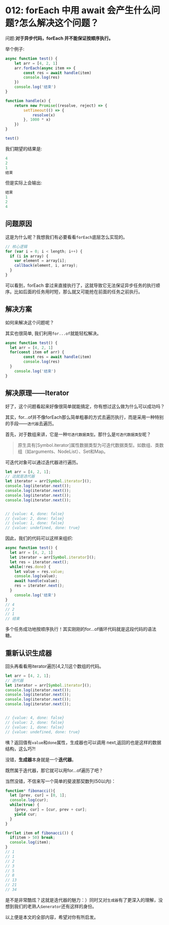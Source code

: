 # 012: forEach 中用 await 会产生什么问题?怎么解决这个问题？

问题:**对于异步代码，forEach 并不能保证按顺序执行。**

举个例子:
```js
async function test() {
	let arr = [4, 2, 1]
	arr.forEach(async item => {
		const res = await handle(item)
		console.log(res)
	})
	console.log('结束')
}

function handle(x) {
	return new Promise((resolve, reject) => {
		setTimeout(() => {
			resolve(x)
		}, 1000 * x)
	})
}

test()
```
我们期望的结果是:
```js
4 
2 
1
结束
```
但是实际上会输出:
```js
结束
1
2
4
```
## 问题原因

这是为什么呢？我想我们有必要看看`forEach`底层怎么实现的。
```js
// 核心逻辑
for (var i = 0; i < length; i++) {
  if (i in array) {
    var element = array[i];
    callback(element, i, array);
  }
}
```
可以看到，forEach 拿过来直接执行了，这就导致它无法保证异步任务的执行顺序。比如后面的任务用时短，那么就又可能抢在前面的任务之前执行。

## 解决方案

如何来解决这个问题呢？

其实也很简单, 我们利用`for...of`就能轻松解决。

```js
async function test() {
  let arr = [4, 2, 1]
  for(const item of arr) {
		const res = await handle(item)
		console.log(res)
  }
	console.log('结束')
}
```

## 解决原理——Iterator
好了，这个问题看起来好像很简单就能搞定，你有想过这么做为什么可以成功吗？

其实，for...of并不像forEach那么简单粗暴的方式去遍历执行，而是采用一种特别的手段——`迭代器`去遍历。

首先，对于数组来讲，它是一种`可迭代数据类型`。那什么是`可迭代数据类型`呢？

> 原生具有[Symbol.iterator]属性数据类型为可迭代数据类型。如数组、类数组（如arguments、NodeList）、Set和Map。

可迭代对象可以通过迭代器进行遍历。
```js
let arr = [4, 2, 1];
// 这就是迭代器
let iterator = arr[Symbol.iterator]();
console.log(iterator.next());
console.log(iterator.next());
console.log(iterator.next());
console.log(iterator.next());


// {value: 4, done: false}
// {value: 2, done: false}
// {value: 1, done: false}
// {value: undefined, done: true}
```
因此，我们的代码可以这样来组织:
```js
async function test() {
  let arr = [4, 2, 1]
  let iterator = arr[Symbol.iterator]();
  let res = iterator.next();
  while(!res.done) {
    let value = res.value;
    console.log(value);
    await handle(value);
    res = iterater.next();
  }
	console.log('结束')
}
// 4
// 2
// 1
// 结束
```
多个任务成功地按顺序执行！其实刚刚的for...of循环代码就是这段代码的语法糖。
## 重新认识生成器
回头再看看用iterator遍历[4,2,1]这个数组的代码。
```js
let arr = [4, 2, 1];
// 迭代器
let iterator = arr[Symbol.iterator]();
console.log(iterator.next());
console.log(iterator.next());
console.log(iterator.next());
console.log(iterator.next());


// {value: 4, done: false}
// {value: 2, done: false}
// {value: 1, done: false}
// {value: undefined, done: true}
```

咦？返回值有`value`和`done`属性，生成器也可以调用 next,返回的也是这样的数据结构，这么巧?!

没错，**生成器**本身就是一个**迭代器**。

既然属于迭代器，那它就可以用for...of遍历了吧？

当然没错，不信来写一个简单的斐波那契数列(50以内)：
```js
function* fibonacci(){
  let [prev, cur] = [0, 1];
  console.log(cur);
  while(true) {
    [prev, cur] = [cur, prev + cur];
    yield cur;
  }
}

for(let item of fibonacci()) {
  if(item > 50) break;
  console.log(item);
}
// 1
// 1
// 2
// 3
// 5
// 8
// 13
// 21
// 34
```
是不是非常酷炫？这就是迭代器的魅力：）同时又对`生成器`有了更深入的理解，没想到我们的老熟人`Generator`还有这样的身份。

以上便是本文的全部内容，希望对你有所启发。